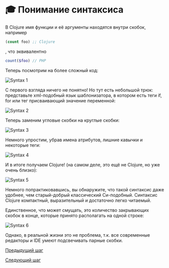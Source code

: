 # :mortar_board: Понимание синтаксиса

В Clojure имя функции и её аргументы находятся внутри скобок, например
```clojure
(count foo) ;; Clojure
```
, что эквивалентно
```php
count($foo) // PHP
```

Теперь посмотрим на более сложный код:

![Syntax 1](/img/syntax_1.png)

С первого взгляда ничего не понятно! Но тут есть небольшой трюк: представьте xml-подобный язык шаблонизатора, в котором есть теги if, for или тег присваивающий значение переменной:

![Syntax 2](/img/syntax_2.png)

Теперь заменим угловые скобки на круглые скобки:

![Syntax 3](/img/syntax_3.png)

Немного упростим, убрав имена атрибутов, лишние кавычки и некоторые теги:

![Syntax 4](/img/syntax_4.png)

И в итоге получаем Clojure! (на самом деле, это ещё не Clojure, но уже очень близко):

![Syntax 5](/img/syntax_5.png)

Немного попрактиковавшись, вы обнаружите, что такой синтаксис даже удобнее, чем старый-добрый классический Си-подобный. Синтаксис Clojure компактный, выразительный и достаточно легко читаемый.

Единственное, что может смущать, это количество закрывающих скобок в конце, которые принято располагать на одной строке:

![Syntax 6](/img/syntax_6.png)

Однако, в реальной жизни это не проблема, т.к. все современные редакторы и IDE умеют подсвечивать парные скобки.

[Предыдущий шаг](first_program.md)

[Следующий шаг](java_integration.md)
